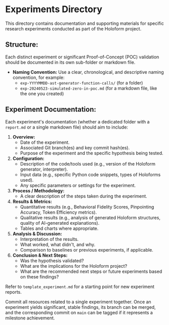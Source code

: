 # Experiments Directory

This directory contains documentation and supporting materials for specific research experiments conducted as part of the Holoform project.

## Structure:

Each distinct experiment or significant Proof-of-Concept (POC) validation should be documented in its own sub-folder or markdown file.

*   **Naming Convention:** Use a clear, chronological, and descriptive naming convention, for example:
    *   `exp-YYYYMMDD-ast-generator-function-calls/` (for a folder)
    *   `exp-20240523-simulated-zero-in-poc.md` (for a markdown file, like the one you created)

## Experiment Documentation:

Each experiment's documentation (whether a dedicated folder with a `report.md` or a single markdown file) should aim to include:

1.  **Overview:**
    *   Date of the experiment.
    *   Associated Git branch(es) and key commit hash(es).
    *   Purpose of the experiment and the specific hypothesis being tested.
2.  **Configuration:**
    *   Description of the code/tools used (e.g., version of the Holoform generator, interpreter).
    *   Input data (e.g., specific Python code snippets, types of Holoforms used).
    *   Any specific parameters or settings for the experiment.
3.  **Process / Methodology:**
    *   A clear description of the steps taken during the experiment.
4.  **Results & Metrics:**
    *   Quantitative results (e.g., Behavioral Fidelity Scores, Pinpointing Accuracy, Token Efficiency metrics).
    *   Qualitative results (e.g., analysis of generated Holoform structures, quality of AI-generated explanations).
    *   Tables and charts where appropriate.
5.  **Analysis & Discussion:**
    *   Interpretation of the results.
    *   What worked, what didn't, and why.
    *   Comparison to baselines or previous experiments, if applicable.
6.  **Conclusion & Next Steps:**
    *   Was the hypothesis validated?
    *   What are the implications for the Holoform project?
    *   What are the recommended next steps or future experiments based on these findings?

Refer to `template_experiment.md` for a starting point for new experiment reports.

Commit all resources related to a single experiment together. Once an experiment yields significant, stable findings, its branch can be merged, and the corresponding commit on `main` can be tagged if it represents a milestone achievement.